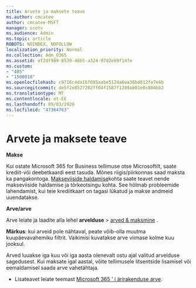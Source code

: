 ```yaml
---
title: Arvete ja maksete teave
ms.author: cmcatee
author: cmcatee-MSFT
manager: scotv
ms.audience: Admin
ms.topic: article
ROBOTS: NOINDEX, NOFOLLOW
localization_priority: Normal
ms.collection: Adm_O365
ms.assetid: ef2df989-8539-48b5-a324-97d2e09f14fe
ms.custom:
- "485"
- "1500018"
ms.openlocfilehash: c9716c4da16f085aabe5124a6ea36bd812fe7e6b
ms.sourcegitcommit: de5f2e8527202ff04f1587f1289ab81e8c804bb2
ms.translationtype: MT
ms.contentlocale: et-EE
ms.lasthandoff: 09/03/2020
ms.locfileid: "47364763"
---
```

# <a name="invoice-and-payment-information"></a>Arvete ja maksete teave

**Makse**

Kui ostate Microsoft 365 for Business tellimuse otse Microsoftilt, saate krediit-või deebetkaardi eest tasuda.  Mõnes riigis/piirkonnas saad maksta ka pangakontoga.  [Makseviiside haldamise](https://docs.microsoft.com/microsoft-365/commerce/billing-and-payments/manage-payment-methods)kohta saate teavet nende makseviiside haldamise ja tõrkeotsingu kohta. See hõlmab probleemide lahendamist, kui teie krediitkaart on tagasi lükatud ja makse andmeid uuendatakse.

**Arve/arve**

Arve leiate ja laadite alla lehel **arvelduse**  >  [arved & maksmine](https://go.microsoft.com/fwlink/p/?linkid=848039) .  

**Märkus**: kui arveid pole nähtaval, peate võib-olla muutma kuupäevavahemiku filtrit.  Vaikimisi kuvatakse arve viimase kolme kuu jooksul.

Arved luuakse iga kuu või iga aasta olenevalt ostu ajal valitud arvelduse sagedusest.  Kui maksate igal aastal, võite tellimusele litsentside lisamisel või eemaldamisel saada arve vahetähtaja.

- Lisateavet leiate teemast [Microsoft 365 ' i ärirakenduse arve](https://docs.microsoft.com/microsoft-365/commerce/billing-and-payments/understand-your-invoice2).